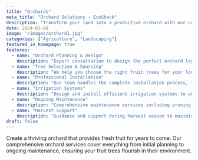 ```yaml
---
title: "Orchards"
meta_title: "Orchard Solutions - EcoShack"
description: "Transform your land into a productive orchard with our comprehensive orchard planning, installation, and maintenance services."
date: 2024-01-08
image: "/images/orchard1.jpg"
categories: ["Agriculture", "Landscaping"]
featured_in_homepage: true
features:
  - name: "Orchard Planning & Design"
    description: "Expert consultation to design the perfect orchard layout for your land, considering soil conditions, climate, and your goals."
  - name: "Tree Selection & Sourcing"
    description: "We help you choose the right fruit trees for your location and source high-quality, disease-resistant varieties."
  - name: "Professional Installation"
    description: "Our team handles the complete installation process, from soil preparation to tree planting and initial setup."
  - name: "Irrigation Systems"
    description: "Design and install efficient irrigation systems to ensure your orchard receives optimal water distribution."
  - name: "Ongoing Maintenance"
    description: "Comprehensive maintenance services including pruning, pest management, fertilisation, and seasonal care."
  - name: "Harvest Support"
    description: "Guidance and support during harvest season to maximise yield and fruit quality."
draft: false
---
```


Create a thriving orchard that provides fresh fruit for years to come. Our comprehensive orchard services cover everything from initial planning to ongoing maintenance, ensuring your fruit trees flourish in their environment.